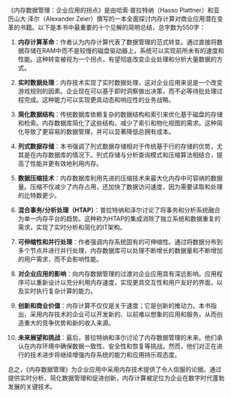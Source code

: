 《内存数据管理：企业应用的拐点》是由哈索·普拉特纳（Hasso Plattner）和亚历山大·泽尔（Alexander Zeier）撰写的一本全面探讨内存计算对商业应用潜在变革的书籍。以下是本书中最重要的十个见解的简明总结，总字数为550字：

1. **内存计算革命**：作者认为内存计算代表了数据管理的范式转变。通过直接将数据存储在RAM中而不是较慢的磁盘驱动器上，系统可以实现前所未有的速度和性能。这种转变被视为一个拐点，有望彻底改变企业处理和分析大量数据的方式。

2. **实时数据处理**：内存技术实现了实时数据处理，这对企业应用来说是一个改变游戏规则的因素。企业现在可以基于即时洞察做出决策，而不必等待批处理过程完成。这种能力可以实现更具动态和响应性的业务战略。

3. **简化数据结构**：传统数据库依赖复杂的数据结构和索引来优化基于磁盘的存储和检索。内存数据库简化了这些结构，减少了索引和物化视图的需求。这种简化导致了更容易的数据管理，并可以显著降低总拥有成本。

4. **列式数据存储**：本书强调了列式数据存储相对于传统基于行的存储的优势，尤其是在内存数据库的情况下。列式存储与分析查询模式和压缩算法相结合，提高了性能并更有效地利用内存。

5. **数据压缩技术**：内存数据库利用先进的压缩技术来最大化内存中可容纳的数据量。压缩不仅减少了内存占用，还加快了数据访问速度，因为需要读取和处理的比特数更少。

6. **混合事务/分析处理（HTAP）**：普拉特纳和泽尔讨论了将事务和分析系统融合为单一内存平台的趋势。这种称为HTAP的集成消除了独立系统和数据重复的需求，实现了实时分析和简化的IT架构。

7. **可伸缩性和并行处理**：作者强调内存系统固有的可伸缩性。通过将数据分布到多个节点并进行并行处理，内存数据库可以处理不断增长的数据量和不断增加的用户需求，而不会影响性能。

8. **对企业应用的影响**：向内存数据管理的过渡对企业应用具有深远影响。应用程序可以重新设计以充分利用内存速度，实现更具交互性和用户友好的界面，以及实时执行复杂计算的能力。

9. **创新和商业价值**：内存计算不仅仅是关于速度；它是创新的推动力。本书指出，采用内存技术的企业可以开发新的、以前难以想象的应用和服务，从而创造重大的竞争优势和新的收入来源。

10. **未来展望和挑战**：最后，普拉特纳和泽尔讨论了内存数据管理的未来。他们承认在内存环境中确保数据一致性、安全性和恢复等挑战。然而，他们对正在进行的技术进步将继续增强内存系统的能力和应用持乐观态度。

总之，《内存数据管理》为企业应用中采用内存技术提供了令人信服的论据。通过提供实时分析、简化数据管理和促进创新，内存计算被定位为企业在数字时代蓬勃发展的关键技术。